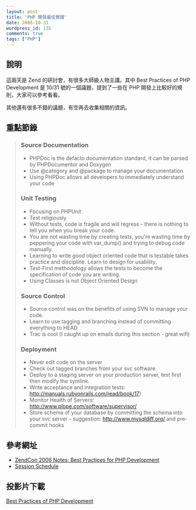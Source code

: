```yaml
---
layout: post
title: 'PHP 開發最佳實踐'
date: 2006-10-31
wordpress_id: 135
comments: true
tags: ["PHP"]
---
```


## 說明

這兩天是 Zend 的研討會，有很多大師級人物主講。其中 Best Practices of PHP Development 是 10/31 號的一個議題，提到了一些在 PHP 開發上比較好的規則，大家可以參考看看。

其他還有很多不錯的議題，有空再去收集相關的資訊。

## 重點節錄
<blockquote>

### Source Documentation

* PHPDoc is the defacto documentation standard, it can be parsed by PHPDocumentor and Doxygen 
* Use @category and  @package to manage your documentation
* Using PHPDoc allows all developers to immediately understand your code


### Unit Testing

* Focusing on PHPUnit
* Test religiously
* Without tests, code is fragile and will regress - there is nothing to tell you when you break your code.
* You are not wasting time by creating tests, you're wasting time by peppering your code with var_dump() and trying to debug code manually.
* Learning to write good object oriented code that is testable takes practice and discipline. Learn to design for usability. 
* Test-First methodology allows the tests to become the specification of code you are writing. 
* Using Classes is not Object Oriented Design


### Source Control

* Source control was on the benefits of using SVN to manage your code.
* Learn to use tagging and branching instead of committing everything to HEAD 
* Trac is cool (I caught up on emails during this section - great wifi) 


### Deployment

* Never edit code on the server
* Check out tagged branches from your svc software
* Deploy to a staging server on your production server, test first then modify the symlink.
* Write acceptance and integration tests: http://manuals.rubyonrails.com/read/book/17)
* Monitor Health of Servers: http://www.plope.com/software/supervisor/
* Store schema of your database by committing the schema into your svc server - suggestion: http://www.mysqldiff.org/ and pre-commit hooks

</blockquote>

## 參考網址

* [ZendCon 2006 Notes: Best Practices for PHP Development](http://www.phpdeveloper.org/news/6606)
* [Session Schedule](http://www.zendcon.com/speakers_list.php)


## 投影片下載

[Best Practices of PHP Development](http://mikenaberezny.com/archives/60)
